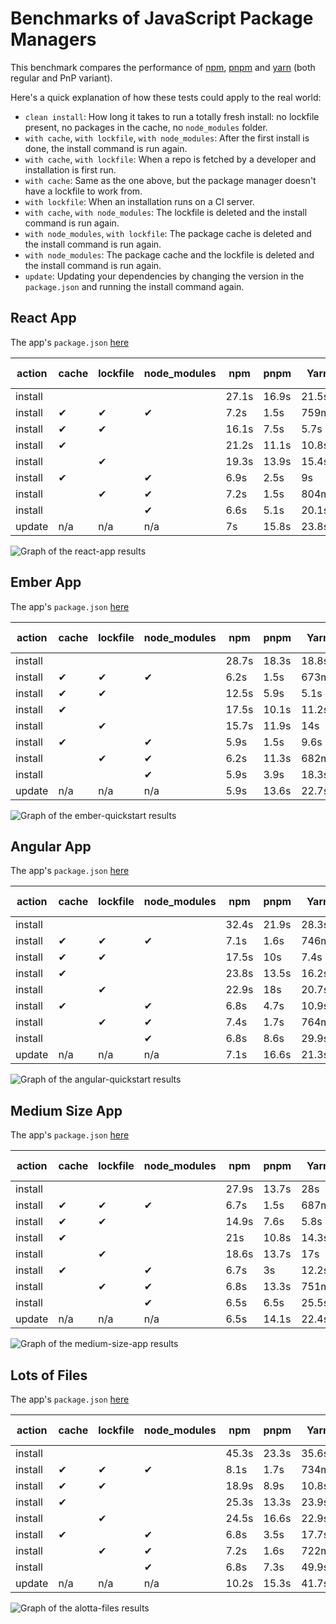 # Benchmarks of JavaScript Package Managers

This benchmark compares the performance of [npm](https://github.com/npm/cli), [pnpm](https://github.com/pnpm/pnpm) and [yarn](https://github.com/yarnpkg/yarn) (both regular and PnP variant).

Here's a quick explanation of how these tests could apply to the real world:

- `clean install`: How long it takes to run a totally fresh install: no lockfile present, no packages in the cache, no `node_modules` folder.
- `with cache`, `with lockfile`, `with node_modules`: After the first install is done, the install command is run again.
- `with cache`, `with lockfile`: When a repo is fetched by a developer and installation is first run.
- `with cache`: Same as the one above, but the package manager doesn't have a lockfile to work from.
- `with lockfile`: When an installation runs on a CI server.
- `with cache`, `with node_modules`: The lockfile is deleted and the install command is run again.
- `with node_modules`, `with lockfile`: The package cache is deleted and the install command is run again.
- `with node_modules`: The package cache and the lockfile is deleted and the install command is run again.
- `update`: Updating your dependencies by changing the version in the `package.json` and running the install command again.

## React App

The app's `package.json` [here](./fixtures/react-app/package.json)

| action  | cache | lockfile | node_modules| npm | pnpm | Yarn | Yarn PnP |
| ---     | ---   | ---      | ---         | --- | --- | --- | --- |
| install |       |          |             | 27.1s | 16.9s | 21.5s | 16.8s |
| install | ✔     | ✔        | ✔           | 7.2s | 1.5s | 759ms | n/a |
| install | ✔     | ✔        |             | 16.1s | 7.5s | 5.7s | 1.7s |
| install | ✔     |          |             | 21.2s | 11.1s | 10.8s | 6.8s |
| install |       | ✔        |             | 19.3s | 13.9s | 15.4s | 11.4s |
| install | ✔     |          | ✔           | 6.9s | 2.5s | 9s | n/a |
| install |       | ✔        | ✔           | 7.2s | 1.5s | 804ms | n/a |
| install |       |          | ✔           | 6.6s | 5.1s | 20.1s | n/a |
| update  | n/a   | n/a      | n/a         | 7s | 15.8s | 23.8s | 18.9s |

![Graph of the react-app results](./results/imgs/react-app.svg)

## Ember App

The app's `package.json` [here](./fixtures/ember-quickstart/package.json)

| action  | cache | lockfile | node_modules| npm | pnpm | Yarn | Yarn PnP |
| ---     | ---   | ---      | ---         | --- | --- | --- | --- |
| install |       |          |             | 28.7s | 18.3s | 18.8s | 17s |
| install | ✔     | ✔        | ✔           | 6.2s | 1.5s | 673ms | n/a |
| install | ✔     | ✔        |             | 12.5s | 5.9s | 5.1s | 1.7s |
| install | ✔     |          |             | 17.5s | 10.1s | 11.2s | 7.3s |
| install |       | ✔        |             | 15.7s | 11.9s | 14s | 11.1s |
| install | ✔     |          | ✔           | 5.9s | 1.5s | 9.6s | n/a |
| install |       | ✔        | ✔           | 6.2s | 11.3s | 682ms | n/a |
| install |       |          | ✔           | 5.9s | 3.9s | 18.3s | n/a |
| update  | n/a   | n/a      | n/a         | 5.9s | 13.6s | 22.7s | 15.7s |

![Graph of the ember-quickstart results](./results/imgs/ember-quickstart.svg)

## Angular App

The app's `package.json` [here](./fixtures/angular-quickstart/package.json)

| action  | cache | lockfile | node_modules| npm | pnpm | Yarn | Yarn PnP |
| ---     | ---   | ---      | ---         | --- | --- | --- | --- |
| install |       |          |             | 32.4s | 21.9s | 28.3s | 25s |
| install | ✔     | ✔        | ✔           | 7.1s | 1.6s | 746ms | n/a |
| install | ✔     | ✔        |             | 17.5s | 10s | 7.4s | 2s |
| install | ✔     |          |             | 23.8s | 13.5s | 16.2s | 11.5s |
| install |       | ✔        |             | 22.9s | 18s | 20.7s | 15.7s |
| install | ✔     |          | ✔           | 6.8s | 4.7s | 10.9s | n/a |
| install |       | ✔        | ✔           | 7.4s | 1.7s | 764ms | n/a |
| install |       |          | ✔           | 6.8s | 8.6s | 29.9s | n/a |
| update  | n/a   | n/a      | n/a         | 7.1s | 16.6s | 21.3s | 13.6s |

![Graph of the angular-quickstart results](./results/imgs/angular-quickstart.svg)

## Medium Size App

The app's `package.json` [here](./fixtures/medium-size-app/package.json)

| action  | cache | lockfile | node_modules| npm | pnpm | Yarn | Yarn PnP |
| ---     | ---   | ---      | ---         | --- | --- | --- | --- |
| install |       |          |             | 27.9s | 13.7s | 28s | 22.4s |
| install | ✔     | ✔        | ✔           | 6.7s | 1.5s | 687ms | n/a |
| install | ✔     | ✔        |             | 14.9s | 7.6s | 5.8s | 1.8s |
| install | ✔     |          |             | 21s | 10.8s | 14.3s | 13.3s |
| install |       | ✔        |             | 18.6s | 13.7s | 17s | 13.3s |
| install | ✔     |          | ✔           | 6.7s | 3s | 12.2s | n/a |
| install |       | ✔        | ✔           | 6.8s | 13.3s | 751ms | n/a |
| install |       |          | ✔           | 6.5s | 6.5s | 25.5s | n/a |
| update  | n/a   | n/a      | n/a         | 6.5s | 14.1s | 22.4s | 21.3s |

![Graph of the medium-size-app results](./results/imgs/medium-size-app.svg)

## Lots of Files

The app's `package.json` [here](./fixtures/alotta-files/package.json)

| action  | cache | lockfile | node_modules| npm | pnpm | Yarn | Yarn PnP |
| ---     | ---   | ---      | ---         | --- | --- | --- | --- |
| install |       |          |             | 45.3s | 23.3s | 35.6s | 30.3s |
| install | ✔     | ✔        | ✔           | 8.1s | 1.7s | 734ms | n/a |
| install | ✔     | ✔        |             | 18.9s | 8.9s | 10.8s | 1.9s |
| install | ✔     |          |             | 25.3s | 13.3s | 23.9s | 13.9s |
| install |       | ✔        |             | 24.5s | 16.6s | 22.9s | 13.7s |
| install | ✔     |          | ✔           | 6.8s | 3.5s | 17.7s | n/a |
| install |       | ✔        | ✔           | 7.2s | 1.6s | 722ms | n/a |
| install |       |          | ✔           | 6.8s | 7.3s | 49.9s | n/a |
| update  | n/a   | n/a      | n/a         | 10.2s | 15.3s | 41.7s | 28.7s |

![Graph of the alotta-files results](./results/imgs/alotta-files.svg)